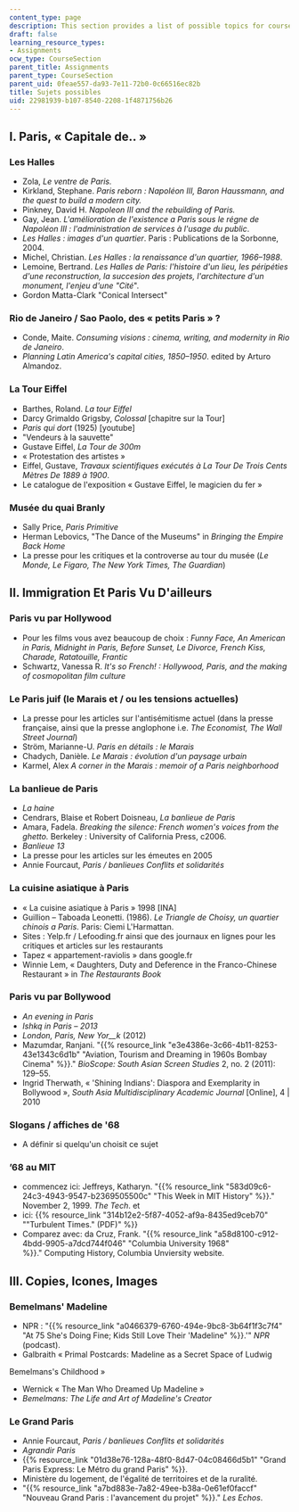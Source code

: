 ```yaml
---
content_type: page
description: This section provides a list of possible topics for course assignments.
draft: false
learning_resource_types:
- Assignments
ocw_type: CourseSection
parent_title: Assignments
parent_type: CourseSection
parent_uid: 0feae557-da93-7e11-72b0-0c66516ec82b
title: Sujets possibles
uid: 22981939-b107-8540-2208-1f4871756b26
---
```

## I. Paris, « Capitale de.. »

### Les Halles

- Zola, *Le ventre de Paris.*
- Kirkland, Stephane. *Paris reborn : Napoléon III, Baron Haussmann, and the quest to build a modern city.*
- Pinkney, David H. *Napoleon III and the rebuilding of Paris.*
- Gay, Jean. *L'amélioration de l'existence a Paris sous le régne de Napoléon III : l'administration de services à l'usage du public*.
- *Les Halles : images d'un quartier*. Paris : Publications de la Sorbonne, 2004.
- Michel, Christian. *Les Halles : la renaissance d'un quartier, 1966–1988*.
- Lemoine, Bertrand. *Les Halles de Paris: l'histoire d'un lieu, les péripéties d'une reconstruction, la succesion des projets, l'architecture d'un monument, l'enjeu d'une "Cité*".
- Gordon Matta-Clark "Conical Intersect"

### Rio de Janeiro / Sao Paolo, des « petits Paris » ?

- Conde, Maite. *Consuming visions : cinema, writing, and modernity in Rio de Janeiro*.
- *Planning Latin America's capital cities, 1850–1950*. edited by Arturo Almandoz.

### La Tour Eiffel

- Barthes, Roland. *La tour Eiffel*
- Darcy Grimaldo Grigsby, *Colossal* \[chapitre sur la Tour\]
- *Paris qui dort* (1925) \[youtube\]
- "Vendeurs à la sauvette"
- Gustave Eiffel, *La Tour de 300m*
- « Protestation des artistes »
- Eiffel, Gustave, *Travaux scientifiques exécutés à La Tour De Trois Cents Mètres De 1889 à 1900*.
- Le catalogue de l'exposition « Gustave Eiffel, le magicien du fer »

### Musée du quai Branly

- Sally Price, *Paris Primitive*
- Herman Lebovics, "The Dance of the Museums" in *Bringing the Empire Back Home*
- La presse pour les critiques et la controverse au tour du musée (*Le Monde, Le Figaro, The New York Times, The Guardian*)

## II. Immigration Et Paris Vu D'ailleurs

### Paris vu par Hollywood

- Pour les films vous avez beaucoup de choix : *Funny Face, An American in Paris, Midnight in Paris, Before Sunset, Le Divorce, French Kiss, Charade, Ratatouille, Frantic*
- Schwartz, Vanessa R. *It's so French! : Hollywood, Paris, and the making of cosmopolitan film culture*

### Le Paris juif (le Marais et / ou les tensions actuelles)

- La presse pour les articles sur l'antisémitisme actuel (dans la presse française, ainsi que la presse anglophone i.e. *The Economist, The Wall Street Journal*)
- Ström, Marianne-U. *Paris en détails : le Marais*
- Chadych, Danièle. *Le Marais : évolution d'un paysage urbain*
- Karmel, Alex *A corner in the Marais : memoir of a Paris neighborhood*

### La banlieue de Paris

- *La haine*
- Cendrars, Blaise et Robert Doisneau, *La banlieue de Paris*
- Amara, Fadela. *Breaking the silence: French women's voices from the ghetto.* Berkeley : University of California Press, c2006.
- *Banlieue 13*
- La presse pour les articles sur les émeutes en 2005
- Annie Fourcaut, *Paris / banlieues Conflits et solidarités*

### La cuisine asiatique à Paris

- « La cuisine asiatique à Paris » 1998 \[INA\]
- Guillion – Taboada Leonetti. (1986). *Le Triangle de Choisy, un quartier chinois a Paris*. Paris: Ciemi L'Harmattan.
- Sites : Yelp.fr / Lefooding.fr ainsi que des journaux en lignes pour les critiques et articles sur les restaurants
- Tapez « appartement-raviolis » dans google.fr
- Winnie Lem, « Daughters, Duty and Deference in the Franco-Chinese Restaurant » in *The Restaurants Book*

### Paris vu par Bollywood

- *An evening in Paris*
- *Ishkq in Paris* – *2013*
- *London, Paris, New Yor\_\_k* (2012)
- Mazumdar, Ranjani. "{{% resource_link "e3e4386e-3c66-4b11-8253-43e1343c6d1b" "Aviation, Tourism and Dreaming in 1960s Bombay Cinema" %}}." *BioScope: South Asian Screen Studies* 2, no. 2 (2011): 129–55.
- Ingrid Therwath, « 'Shining Indians': Diaspora and Exemplarity in Bollywood », *South Asia Multidisciplinary Academic Journal* \[Online\], 4 | 2010

### Slogans / affiches de '68

- A définir si quelqu'un choisit ce sujet

### ’68 au MIT

- commencez ici: Jeffreys, Katharyn. "{{% resource_link "583d09c6-24c3-4943-9547-b2369505500c" "This Week in MIT History" %}}." November 2, 1999. *The Tech*. et
- ici: {{% resource_link "314b12e2-5f87-4052-af9a-8435ed9ceb70" "\"Turbulent Times.\" (PDF)" %}}
- Comparez avec: da Cruz, Frank. "{{% resource_link "a58d8100-c912-4bdd-9905-a7dcd744f046" "Columbia University 1968" %}}." Computing History, Columbia Unviersity website.

## III. Copies, Icones, Images

### Bemelmans' Madeline

- NPR : "{{% resource_link "a0466379-6760-494e-9bc8-3b64f1f3c7f4" "At 75 She's Doing Fine; Kids Still Love Their 'Madeline" %}}.'" *NPR* (podcast).
- Galbraith « Primal Postcards: Madeline as a Secret Space of Ludwig

Bemelmans's Childhood »

- Wernick « The Man Who Dreamed Up Madeline »
- *Bemelmans: The Life and Art of Madeline's Creator*

### Le Grand Paris

- Annie Fourcaut, *Paris / banlieues Conflits et solidarités*
- *Agrandir Paris*
- {{% resource_link "01d38e76-128a-48f0-8d47-04c08466d5b1" "Grand Paris Express: Le Métro du grand Paris" %}}.
- Ministère du logement, de l'égalité de territoires et de la ruralité. 
- "{{% resource_link "a7bd883e-7a82-49ee-b38a-0e61ef0faccf" "Nouveau Grand Paris : l'avancement du projet" %}}." *Les Echos*.
